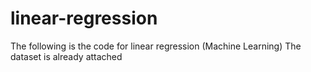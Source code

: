 # linear-regression

The following is the code for linear regression (Machine Learning)
The dataset is already attached 
